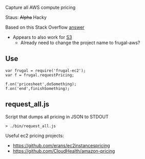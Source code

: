 Capture all AWS compute pricing

Staus: ~~Alpha~~ Hacky

Based on this Stack Overflow [answer](http://stackoverflow.com/a/7334197)

* Appears to also work for [S3](http://aws.amazon.com/s3/pricing/)
  * Already need to change the project name to frugal-aws?

## Use
    var frugal = require('frugal-ec2');
    var f = frugal.requestPricing;

    f.on('pricesheet',doSomething);
    f.on('end',finishSomething);

## request\_all.js
Script that dumps all pricing in JSON to STDOUT

    > ./bin/request_all.js


Useful ec2 pricing projects:

* https://github.com/erans/ec2instancespricing
* https://github.com/CloudHealth/amazon-pricing
